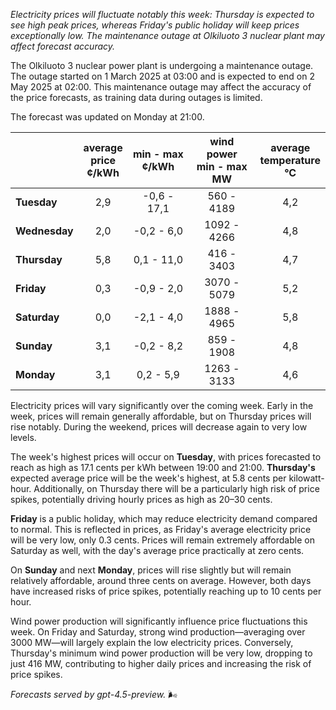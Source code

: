 *Electricity prices will fluctuate notably this week: Thursday is expected to see high peak prices, whereas Friday's public holiday will keep prices exceptionally low. The maintenance outage at Olkiluoto 3 nuclear plant may affect forecast accuracy.*

The Olkiluoto 3 nuclear power plant is undergoing a maintenance outage. The outage started on 1 March 2025 at 03:00 and is expected to end on 2 May 2025 at 02:00. This maintenance outage may affect the accuracy of the price forecasts, as training data during outages is limited.

The forecast was updated on Monday at 21:00.

|           | average<br>price<br>¢/kWh | min - max<br>¢/kWh | wind power<br>min - max<br>MW | average<br>temperature<br>°C |
|:-------------|:----------------:|:----------------:|:-------------:|:-------------:|
| **Tuesday**  |        2,9       |    -0,6 - 17,1   |      560 - 4189      |        4,2       |
| **Wednesday** |        2,0       |    -0,2 - 6,0    |     1092 - 4266     |        4,8       |
| **Thursday**  |        5,8       |    0,1 - 11,0    |      416 - 3403      |        4,7       |
| **Friday** |        0,3       |    -0,9 - 2,0    |     3070 - 5079     |        5,2       |
| **Saturday** |        0,0       |    -2,1 - 4,0    |     1888 - 4965     |        5,8       |
| **Sunday** |        3,1       |    -0,2 - 8,2    |      859 - 1908      |        4,8       |
| **Monday** |        3,1       |    0,2 - 5,9     |     1263 - 3133     |        4,6       |

Electricity prices will vary significantly over the coming week. Early in the week, prices will remain generally affordable, but on Thursday prices will rise notably. During the weekend, prices will decrease again to very low levels.

The week's highest prices will occur on **Tuesday**, with prices forecasted to reach as high as 17.1 cents per kWh between 19:00 and 21:00. **Thursday's** expected average price will be the week's highest, at 5.8 cents per kilowatt-hour. Additionally, on Thursday there will be a particularly high risk of price spikes, potentially driving hourly prices as high as 20–30 cents.

**Friday** is a public holiday, which may reduce electricity demand compared to normal. This is reflected in prices, as Friday's average electricity price will be very low, only 0.3 cents. Prices will remain extremely affordable on Saturday as well, with the day's average price practically at zero cents.

On **Sunday** and next **Monday**, prices will rise slightly but will remain relatively affordable, around three cents on average. However, both days have increased risks of price spikes, potentially reaching up to 10 cents per hour.

Wind power production will significantly influence price fluctuations this week. On Friday and Saturday, strong wind production—averaging over 3000 MW—will largely explain the low electricity prices. Conversely, Thursday's minimum wind power production will be very low, dropping to just 416 MW, contributing to higher daily prices and increasing the risk of price spikes.

*Forecasts served by gpt-4.5-preview.* 🌬️
